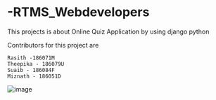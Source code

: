 # -RTMS_Webdevelopers
This projects is about Online Quiz Application by using django python


Contributors for this project are 
    
    Rasith -186071M
    Theepika - 186079U
    Suaib - 186084F
    Miznath - 186051D

![image](https://user-images.githubusercontent.com/77905051/141604852-7dcdf33e-cb9e-4e9d-9da8-05d8b24fc458.png)
